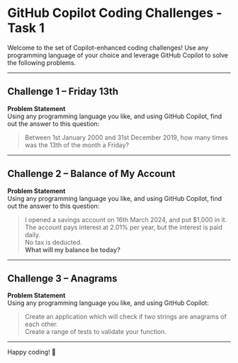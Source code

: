 # GitHub Copilot Coding Challenges - Task 1

Welcome to the set of Copilot-enhanced coding challenges! Use any programming language of your choice and leverage GitHub Copilot to solve the following problems.

---

## Challenge 1 – Friday 13th

**Problem Statement**  
Using any programming language you like, and using GitHub Copilot, find out the answer to this question:

> Between 1st January 2000 and 31st December 2019, how many times was the 13th of the month a Friday?

---

## Challenge 2 – Balance of My Account

**Problem Statement**  
Using any programming language you like, and using GitHub Copilot, find out the answer to this question:

> I opened a savings account on 16th March 2024, and put $1,000 in it.  
> The account pays interest at 2.01% per year, but the interest is paid daily.  
> No tax is deducted.  
> **What will my balance be today?**

---

## Challenge 3 – Anagrams

**Problem Statement**  
Using any programming language you like, and using GitHub Copilot:

> Create an application which will check if two strings are anagrams of each other.  
> Create a range of tests to validate your function.

---

Happy coding! 🚀